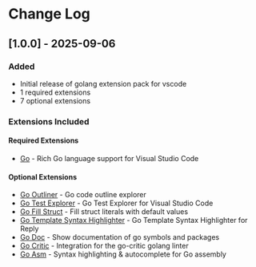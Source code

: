 # Change Log

## [1.0.0] - 2025-09-06

### Added
- Initial release of golang extension pack for vscode
- 1 required extensions
- 7 optional extensions

### Extensions Included

#### Required Extensions
- [Go](https://marketplace.visualstudio.com/items?itemName&#x3D;golang.go) - Rich Go language support for Visual Studio Code

#### Optional Extensions  
- [Go Outliner](https://marketplace.visualstudio.com/items?itemName&#x3D;766b.go-outliner) - Go code outline explorer
- [Go Test Explorer](https://marketplace.visualstudio.com/items?itemName&#x3D;premparihar.gotestexplorer) - Go Test Explorer for Visual Studio Code
- [Go Fill Struct](https://marketplace.visualstudio.com/items?itemName&#x3D;davidbarratt.go-fill-struct) - Fill struct literals with default values
- [Go Template Syntax Highlighter](https://marketplace.visualstudio.com/items?itemName&#x3D;karyan40024.gotmpl-syntax-highlighter) - Go Template Syntax Highlighter for Reply
- [Go Doc](https://marketplace.visualstudio.com/items?itemName&#x3D;msyrus.go-doc) - Show documentation of go symbols and packages
- [Go Critic](https://marketplace.visualstudio.com/items?itemName&#x3D;neverik.go-critic) - Integration for the go-critic golang linter
- [Go Asm](https://marketplace.visualstudio.com/items?itemName&#x3D;quillaja.goasm) - Syntax highlighting &amp; autocomplete for Go assembly
